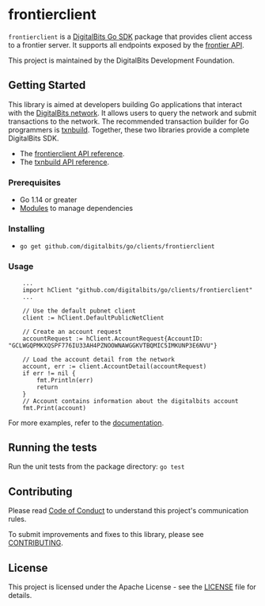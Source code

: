 # frontierclient


`frontierclient` is a [DigitalBits Go SDK](https://www.digitalbits.org/developers/reference/) package that provides client access to a frontier server. It supports all endpoints exposed by the [frontier API](https://www.digitalbits.org/developers/frontier/reference/index.html).

This project is maintained by the DigitalBits Development Foundation.

## Getting Started
This library is aimed at developers building Go applications that interact with the [DigitalBits network](https://www.digitalbits.org/). It allows users to query the network and submit transactions to the network. The recommended transaction builder for Go programmers is [txnbuild](https://github.com/digitalbits/go/tree/master/txnbuild). Together, these two libraries provide a complete DigitalBits SDK.

* The [frontierclient API reference](https://godoc.org/github.com/digitalbits/go/clients/frontierclient).
* The [txnbuild API reference](https://godoc.org/github.com/digitalbits/go/txnbuild).

### Prerequisites
* Go 1.14 or greater
* [Modules](https://github.com/golang/go/wiki/Modules) to manage dependencies

### Installing
* `go get github.com/digitalbits/go/clients/frontierclient`

### Usage

``` golang
    ...
    import hClient "github.com/digitalbits/go/clients/frontierclient"
    ...

    // Use the default pubnet client
    client := hClient.DefaultPublicNetClient

    // Create an account request
    accountRequest := hClient.AccountRequest{AccountID: "GCLWGQPMKXQSPF776IU33AH4PZNOOWNAWGGKVTBQMIC5IMKUNP3E6NVU"}

    // Load the account detail from the network
    account, err := client.AccountDetail(accountRequest)
    if err != nil {
        fmt.Println(err)
        return
    }
    // Account contains information about the digitalbits account
    fmt.Print(account)
```
For more examples, refer to the [documentation](https://godoc.org/github.com/digitalbits/go/clients/frontierclient).

## Running the tests
Run the unit tests from the package directory: `go test`

## Contributing
Please read [Code of Conduct](https://github.com/digitalbits/.github/blob/master/CODE_OF_CONDUCT.md) to understand this project's communication rules.

To submit improvements and fixes to this library, please see [CONTRIBUTING](../CONTRIBUTING.md).

## License
This project is licensed under the Apache License - see the [LICENSE](../../LICENSE-APACHE.txt) file for details.

